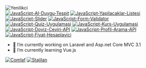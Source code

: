 ![Yenilikci](https://github-readme-stats.vercel.app/api?username=yenilikci&show_icons=true&theme=radical)
<br>
[![JavaScript-AI-Duygu-Tespit](https://github-readme-stats.vercel.app/api/pin/?username=yenilikci&repo=JavaScript-AI-Duygu-Tespit)](https://github.com/yenilikci/JavaScript-AI-Duygu-Tespit)
[![JavaScript-Yapilacaklar-Listesi](https://github-readme-stats.vercel.app/api/pin/?username=yenilikci&repo=JavaScript-Yapilacaklar-Listesi)](https://github.com/yenilikci/JavaScript-Yapilacaklar-Listes)
[![JavaScript-Slider](https://github-readme-stats.vercel.app/api/pin/?username=yenilikci&repo=JavaScript-Slider)](https://github.com/yenilikci/JavaScript-Slider)
[![JavaScript-Form-Validator](https://github-readme-stats.vercel.app/api/pin/?username=yenilikci&repo=JavaScript-Form-Validator)](https://github.com/yenilikci/JavaScript-Form-Validator)
[![JavaScript-Quiz-Uygulamasi](https://github-readme-stats.vercel.app/api/pin/?username=yenilikci&repo=JavaScript-Quiz-Uygulamasi)](https://github.com/yenilikci/JavaScript-Quiz-Uygulamasi)
[![JavaScript-Kurs-Uygulamasi](https://github-readme-stats.vercel.app/api/pin/?username=yenilikci&repo=JavaScript-Kurs-Uygulamasi)](https://github.com/yenilikci/JavaScript-Kurs-Uygulamasi)
[![JavaScript-Doviz-Ceviri-API](https://github-readme-stats.vercel.app/api/pin/?username=yenilikci&repo=JavaScript-Doviz-Ceviri-API)](https://github.com/yenilikci/JavaScript-Doviz-Ceviri-API)
[![JavaScript-Profil-Arama-API](https://github-readme-stats.vercel.app/api/pin/?username=yenilikci&repo=JavaScript-Profil-Arama-API)](https://github.com/yenilikci/JavaScript-Profil-Arama-API)
[![JavaScript-Fiyat-Hesaplayici](https://github-readme-stats.vercel.app/api/pin/?username=yenilikci&repo=JavaScript-Fiyat-Hesaplayici)](https://github.com/yenilikci/JavaScript-Fiyat-Hesaplayici)

- 🔭 I’m currently working on Laravel and Asp.net Core MVC 3.1
- 🌱 I’m currently learning Vue.js

[![Comlaf](https://user-images.githubusercontent.com/57464067/95266920-da645300-083c-11eb-94dc-7fe0a60e0764.png "Comlaf")](https://comlaf.com/ "Comlaf")
[![Stajilan](https://user-images.githubusercontent.com/57464067/95267106-34651880-083d-11eb-9164-da610769d7ab.png "Stajilan")](https://stajilan.com/ "Stajilan")

<!--
**yenilikci/yenilikci** is a ✨ _special_ ✨ repository because its `README.md` (this file) appears on your GitHub profile.

Here are some ideas to get you started:

- 🔭 I’m currently working on Laravel and Asp.net Core MVC 3.1
- 🌱 I’m currently learning Vue.js
- 👯 I’m looking to collaborate on ...
- 🤔 I’m looking for help with ...
- 💬 Ask me about ...
- 📫 How to reach me: ...
- 😄 Pronouns: ...
- ⚡ Fun fact: ...
-->
